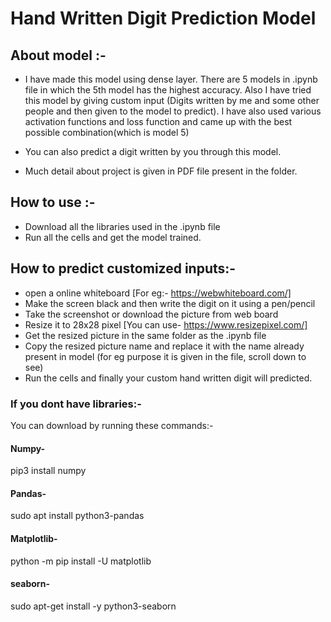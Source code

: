 # Hand Written Digit Prediction Model

## About model :-

* I have made this model using dense layer. There are 5 models in .ipynb file in which the 5th model has the highest accuracy. Also I have tried this model by giving custom input (Digits written by me and some other people and then given to the model to predict). I have also used various activation functions and loss function and came up with the best possible combination(which is model 5)

* You can also predict a digit written by you through this model.

* Much detail about project is given in PDF file present in the folder.

## How to use :-

* Download all the libraries used in the .ipynb file
* Run all the cells and get the model trained.

## How to predict customized inputs:-

* open a online whiteboard [For eg:- https://webwhiteboard.com/]
* Make the screen black and then write the digit on it using a pen/pencil
* Take the screenshot or download the picture from web board
* Resize it to 28x28 pixel [You can use- https://www.resizepixel.com/]
* Get the resized picture in the same folder as the .ipynb file
* Copy the resized picture name and replace it with the name already present in model (for eg purpose it is given in the file, scroll down to see)
* Run the cells and finally your custom hand written digit will predicted.

### If you dont have libraries:-
 You can download by running these commands:-
 #### Numpy-
 pip3 install numpy

 #### Pandas-
  sudo apt install python3-pandas

 #### Matplotlib-
 python -m pip install -U matplotlib
 #### seaborn-
 sudo apt-get install -y python3-seaborn

